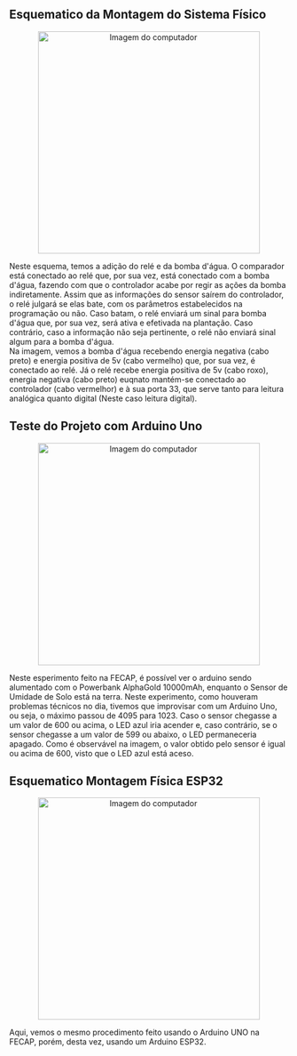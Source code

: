 ## Esquematico da Montagem do Sistema Físico
<p align="center">
    <img src="https://github.com/user-attachments/assets/b7d44df1-4f6a-4868-afb9-3c32f1cb3ef6" alt="Imagem do computador" width="400" />
</p>

Neste esquema, temos a adição do relé e da bomba d'água. O comparador está conectado ao relé que, por sua vez, está conectado com a bomba d'água, fazendo com que o controlador acabe por regir as ações da bomba indiretamente. Assim que as informações do sensor saírem do controlador, o relé julgará se elas bate, com os parâmetros estabelecidos na programação ou não. Caso batam, o relé enviará um sinal para bomba d'água que, por sua vez, será ativa e efetivada na plantação. Caso contrário, caso a informação não seja pertinente, o relé não enviará sinal algum para a bomba d'água.<br>
Na imagem, vemos a bomba d'água recebendo energia negativa (cabo preto) e energia positiva de 5v (cabo vermelho) que, por sua vez, é conectado ao relé. Já o relé recebe energia positiva de 5v (cabo roxo), energia negativa (cabo preto) euqnato mantém-se conectado ao controlador (cabo vermelhor) e à sua porta 33, que serve tanto para leitura analógica quanto digital (Neste caso leitura digital).<br>

## Teste do Projeto com Arduino Uno
<p align="center">
    <img src="https://github.com/user-attachments/assets/7cbb9847-a3ea-4e5e-af9a-962c691d239a" alt="Imagem do computador" width="400" />

</p> 

Neste esperimento feito na FECAP, é possível ver o arduino sendo alumentado com o Powerbank AlphaGold 10000mAh, enquanto o Sensor de Umidade de Solo está na terra. Neste experimento, como houveram problemas técnicos no dia, tivemos que improvisar com um Arduino Uno, ou seja, o máximo passou de 4095 para 1023. Caso o sensor chegasse a um valor de 600 ou acima, o LED azul iria acender e, caso contrário, se o sensor chegasse a um valor de 599 ou abaixo, o LED permaneceria apagado. Como é observável na imagem, o valor obtido pelo sensor é igual ou acima de 600, visto que o LED azul está aceso.

## Esquematico Montagem Física ESP32
<p align="center">
    <img src="https://github.com/user-attachments/assets/b00b5cd8-870c-4a2a-9cd9-23631f02a7ca" alt="Imagem do computador" width="400" />
</p>

Aqui, vemos o mesmo procedimento feito usando o Arduino UNO na FECAP, porém, desta vez, usando um Arduino ESP32.
